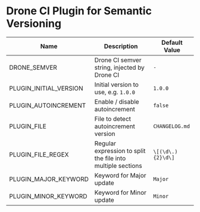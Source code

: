 # Drone CI Plugin for Semantic Versioning

| Name                   | Description                                                 | Default Value     |
| ---------------------- | ----------------------------------------------------------- | ----------------- |
| DRONE_SEMVER           | Drone CI semver string, injected by Drone CI                | `-`               |
| PLUGIN_INITIAL_VERSION | Initial version to use, e.g. `1.0.0`                        | `1.0.0`           |
| PLUGIN_AUTOINCREMENT   | Enable / disable autoincrement                              | `false`           |
| PLUGIN_FILE            | File to detect autoincrement version                        | `CHANGELOG.md`    |
| PLUGIN_FILE_REGEX      | Regular expression to split the file into multiple sections | `\[(\d\.){2}\d\]` |
| PLUGIN_MAJOR_KEYWORD   | Keyword for Major update                                    | `Major`           |
| PLUGIN_MINOR_KEYWORD   | Keyword for Minor update                                    | `Minor`           |

